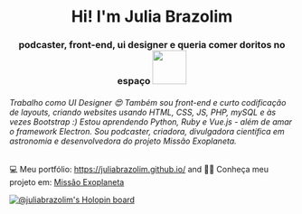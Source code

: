 <h1 align="center">Hi! I'm Julia Brazolim</h1>

<!-- <p align="center">
  <img width="350" src="https://user-images.githubusercontent.com/13179312/92413291-c508e580-f125-11ea-80eb-394bab9e01cd.gif">
</p> -->

<h3 align="center"> podcaster, front-end, ui designer e queria comer doritos no espaço <img src="https://user-images.githubusercontent.com/13179312/92411290-a3a3fb80-f11d-11ea-884c-3c2a4aeeebe6.gif" width="60"></h3>

###### Trabalho como UI Designer 😍 Também sou front-end e curto codificação de layouts, criando websites usando HTML, CSS, JS, PHP, mySQL e às vezes Bootstrap :) Estou aprendendo Python, Ruby e Vue.js - além de amar o framework Electron. Sou podcaster, criadora, divulgadora científica em astronomia e desenvolvedora do projeto Missão Exoplaneta.

💻 Meu portfólio: <a href="https://juliabrazolim.github.io/">https://juliabrazolim.github.io/</a> and 
🌙🔭 Conheça meu projeto em: <a href="https://www.missaoexoplaneta.com.br/">Missão Exoplaneta<a>

[![@juliabrazolim's Holopin board](https://holopin.io/api/user/board?user=juliabrazolim)](https://holopin.io/@juliabrazolim)
